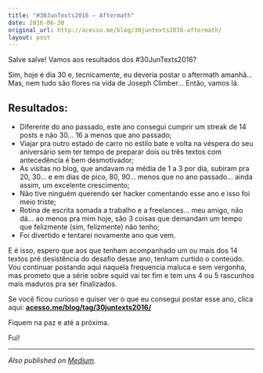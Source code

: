 ```yaml
---
title: "#30JunTexts2016 – Aftermath"
date: 2016-06-30
original_url: http://acesso.me/blog/30juntexts2016-aftermath/
layout: post
---
```


Salve salve! Vamos aos resultados dos #30JunTexts2016?

Sim, hoje é dia 30 e, tecnicamente, eu deveria postar o aftermath amanhã... Mas, nem tudo são flores na vida de Joseph Climber... Então, vamos lá.

## Resultados:

* Diferente do ano passado, este ano consegui cumprir um streak de 14 posts e não 30... 16 a menos que ano passado;
* Viajar pra outro estado de carro no estilo bate e volta na véspera do seu aniversário sem ter tempo de preparar dois ou três textos com antecedência é bem desmotivador;
* As visitas no blog, que andavam na média de 1 a 3 por dia, subiram pra 20, 30... e em dias de pico, 80, 90... menos que no ano passado... ainda assim, um excelente crescimento;
* Não tive ninguém querendo ser hacker comentando esse ano e isso foi meio triste;
* Rotina de escrita somada a trabalho e a freelances... meu amigo, não dá... ao menos pra mim hoje, são 3 coisas que demandam um tempo que felizmente (sim, felizmente) não tenho;
* Foi divertido e tentarei novamente ano que vem.

E é isso, espero que aos que tenham acompanhado um ou mais dos 14 textos pré desistência do desafio desse ano, tenham curtido o conteúdo. Vou continuar postando aqui naquela frequencia maluca e sem vergonha, mas prometo que a série sobre squid vai ter fim e tem uns 4 ou 5 rascunhos mais maduros pra ser finalizados.

Se você ficou curioso e quiser ver o que eu consegui postar esse ano, clica aqui: **[acesso.me/blog/tag/30juntexts2016/](https://web.archive.org/web/20170601105909/http://acesso.me/blog/tag/30juntexts2016/)**

Fiquem na paz e até a próxima.

Fui!

---

*Also published on [Medium](https://web.archive.org/web/20170601105909/https://medium.com/@_Tarkun_/30juntexts2016-aftermath-e31aa9ef95a7).*